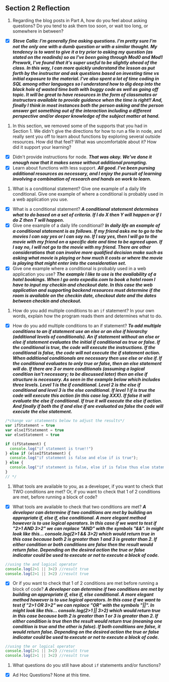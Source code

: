 ## Section 2 Reflection

1. Regarding the blog posts in Part A, how do you feel about asking questions? Do you tend to ask them too soon, or wait too long, or somewhere in between?

- [x] **_Steve Calla: I'm generally fine asking questions. I'm pretty sure I'm not the only one with a dumb question or with a similar thought. My tendency is to want to give it a try prior to asking my question (as stated on the readinds) so as I've been going through Mod0 and Mod1 Prework, I've found that it's super useful to be slightly ahead of the class. In this way, I can more quickly understand the lesson as put forth by the instructor and ask questions based on investing time vs initial exposure to the material. I've also spent a lot of time coding in SQL among other languages so I understand how to dig deep into the black hole of wasted time both with buggy code as well as going off topic. It will be great to have resources in the form of classmates or instructors available to provide guidance when the time is right!! And, finally I think in most instances both the person asking and the person answer get something out of the interaction including a different perspective and/or deeper knowledge of the subject matter at hand._**

1. In this section, we removed some of the supports that you had in Section 1. We didn't give the directions for how to run a file in node, and really sent you off to learn about functions by exploring several outside resources. How did that feel? What was uncomfortable about it? How did it support your learning?

- [X] Didn't provide instructions for node. **_That was okay. We've done it enough now that it makes sense without additional prompting._**
- [x] Learn about functions with less support. **_All good. I've been pursing additional resources as necessary, and I enjoy the pursuit of learning involving a combination of research and hands on work to learn._**

1. What is a conditional statement? Give one example of a daily life conditional. Give one example of where a conditional is probably used in a web application you use.

- [x] What is a conditional statement? **_A conditional statement determines what to do based on a set of criteria. If I do X then Y will happen or if I do Z then T will happen._**
- [x] Give one example of a daily life conditional? **_In daily life an example of a conditional statement is as follows. If my friend asks me to go to the movies I can say yes or I can say no. If I say yes, then I will go to the movie with my friend on a specific date and time to be agreed upon. If I say no, I will not go to the movie with my friend. There are other considerations that can involve more qualified decision make such as asking what movie is playing or how much it costs or where the movie is playing that might enter into the consideration set._**
- [x] Give one example where a conditional is probably used in a web application you use? **_The example I like to use is the availability of a hotel bookings. When I go onto expedia.com to book a hotel room I have to input my checkin and checkout date. In this case the web application and supporting backend resources must determine if the room is available on the checkin date, checkout date and the dates between checkin and checkout._**

1. How do you add multiple conditions to an `if` statement? In your own words, explain how the program reads them and determines what to do.

- [x] How do you add multiple conditions to an if statement? **_To add multiple conditions to an if statement use an else or an else if hierarchy (additional levels of conditionals). An if statement without an else or else if statement evaluates the initial if conditional as true or false. If the conditional is true, the code will execute the instructions. If the conditional is false, the code will not execute the if statement action. When additional conditionals are necessary then use else or else if. If the conditional evaluates to only true or false, then an else statement will do. If there are 3 or more conditionals (assuming a logical condition isn't necessary; to be discussed later) then an else if structure is necessary. As seen in the example below which includes three levels. Level 1 is the if conditional. Level 2 is the else if conditional and level 3 is the else conditional. If level 1 if is true the code will execute this action (in this case log XXX). If false it will evaluate the else if conditional. If true it will execute the else if action. And finally if both the if and else if are evaluated as false the code will execute the else statement._**

```JavaScript
/*change var statements below to adjust the results*/
var ifStatement = true
var elseIfStatement = true
var elseStatement = true

if (ifStatement) {
  console.log("if statement is true!!")
} else if (elseIfStatement) {
  console.log("if statement is false and else if is true");
} else {
  console.log("if statement is false, else if is false thus else statement is executed");
}
// */
```

1. What tools are available to you, as a developer, if you want to check that TWO conditions are met? Or, if you want to check that 1 of 2 conditions are met, before running a block of code?

- [x] What tools are available to check that two conditions are met? **_A developer can determine if two conditions are met by building an appropriate if, else if, else conditional. A more elegant method however is to use logical operators. In this case if we want to test if "2>1 AND 3>2" we can replace "AND" with the symbols "&&". In might look like this... console.log(2>1 && 3>2) which would return true in this case because both 2 is greater than 1 and 3 is greater than 2. If either condition or both conditions are false then the result would return false. Depending on the desired action the true or false indicator could be used to execute or not to execute a block of code._**
```javascript
//using the and logical operator
console.log(2>1 || 3>2) //result true
console.log(2>1 || 3<2) //result true
```

- [x] Or if you want to check that 1 of 2 conditions are met before running a block of code? **_A developer can determine if two conditions are met by building an appropriate if, else if, else conditional. A more elegant method however is to use logical operators. In this case if we want to test if "2>1 OR 3>2" we can replace "OR" with the symbols "||". In might look like this... console.log(2>1 || 3>2) which would return true in this case because both 2 is greater than 1 or 3 is greater than 2. If either condition is true then the result would return true (meaning one condition is true and the other is false). If both conditions are false, it would return false. Depending on the desired action the true or false indicator could be used to execute or not to execute a block of code._**
```javascript
//using the or logical operator
console.log(2>1 || 3>2) //result true
console.log(2>1 || 3<2) //result true
```
1. What questions do you still have about `if` statements and/or functions?

- [x] Ad Hoc Questions? None at this time.
